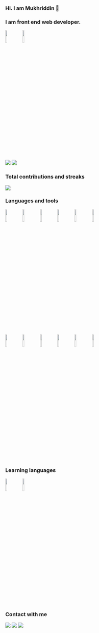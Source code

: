 ### Hi. I am Mukhriddin 👋
### I am front end web developer.
<code><img width="10%" src="https://www.vectorlogo.zone/logos/javascript/javascript-ar21.svg"></code> <code><img width="10%" src="https://www.vectorlogo.zone/logos/reactjs/reactjs-ar21.svg"></code>



<img src="https://github-readme-stats.vercel.app/api?username=makhmudoff&show_icons=true&theme=dark"/>

<img src="https://github-readme-stats.vercel.app/api/top-langs?username=makhmudoff-dev&layout=compact&theme=dark"/>

### Total contributions and streaks
<img src="https://github-readme-streak-stats.herokuapp.com/?user=makhmudoff-dev&theme=dark"/>


### Languages and tools
<code><img width="10%" src="https://www.vectorlogo.zone/logos/javascript/javascript-ar21.svg"></code>
<code><img width="10%" src="https://www.vectorlogo.zone/logos/w3_html5/w3_html5-ar21.svg"></code>
<code><img width="10%" src="https://www.vectorlogo.zone/logos/w3_css/w3_css-ar21.svg"></code>
<code><img width="10%" src="https://www.vectorlogo.zone/logos/getbootstrap/getbootstrap-ar21.svg"></code>
<code><img width="10%" src="https://www.vectorlogo.zone/logos/reactjs/reactjs-ar21.svg"></code>
<code><img width="10%" src="https://www.vectorlogo.zone/logos/python/python-ar21.svg"></code>
<br />
<code><img width="10%" src="https://www.vectorlogo.zone/logos/git-scm/git-scm-ar21.svg"></code>
<code><img width="10%" src="https://www.vectorlogo.zone/logos/github/github-ar21.svg"></code>
<code><img width="10%" src="https://www.vectorlogo.zone/logos/gitlab/gitlab-ar21.svg"></code>
<code><img width="10%" src="https://www.vectorlogo.zone/logos/js_webpack/js_webpack-ar21.svg"></code>
<code><img width="10%" src="https://www.vectorlogo.zone/logos/visualstudio_code/visualstudio_code-ar21.svg"></code>
<code><img width="10%" src="https://www.vectorlogo.zone/logos/ubuntu/ubuntu-ar21.svg"></code>

### Learning languages
<code><img width="10%" src="https://www.vectorlogo.zone/logos/golang/golang-ar21.svg"></code>
<code><img width="10%" src="https://www.vectorlogo.zone/logos/nodejs/nodejs-ar21.svg"></code>


### Contact with me
[![](https://img.shields.io/badge/Telegram-12100E?style=for-the-badge&logo=telegram&logoColor=white)](https://@gachon0316/@gachon0316)
[![](https://img.shields.io/badge/linkedin-%230077B5.svg?style=for-the-badge&logo=linkedin)](https://www.linkedin.com/in/muhriddin-mahmudov-19a3151a6/)
[![](https://img.shields.io/badge/Gmail-1ED760?style=for-the-badge&logo=gmail&logoColor=white)](https://open.gachon031698@gmail.com/playlist/7KmIUNWrK8wEHfQcQfFrQ1?si=0e2d44043b5a40a4)

